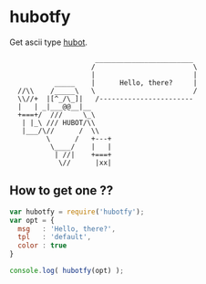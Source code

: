 # hubotfy

Get ascii type [hubot](https://github.com/github/hubot).

```
                     ________________________
                    /                        \
                    |                        |
           _____    |      Hello, there?     |
  //\\    /_____\   \                        /
  \\//+  |[^_/\_]|   /-----------------------
  |   | _|___@@__|__
  +===+/  ///     \_\
   | |_\ /// HUBOT/\\
   |___/\//      /  \\
         \      /   +---+
          \____/    |   |
           | //|    +===+
            \//      |xx|

```

## How to get one ??

```javascript
var hubotfy = require('hubotfy');
var opt = {
  msg   : 'Hello, there?',
  tpl   : 'default',
  color : true
}

console.log( hubotfy(opt) );
```
